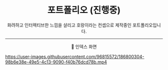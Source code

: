 <h1 align = 'center'> 포트폴리오 (진행중)</h1>

<p align = 'center'> 화려하고 인터렉티브한 느낌을 살리고 호랑이라는 컨셉으로 제작중인 포트폴리오입니다.</p>

---

<p align = 'center'> 📌 인덱스 화면</p>

https://user-images.githubusercontent.com/96815572/186800304-98b6e38e-49e5-4c13-9090-f40b76dcd78b.mp4
